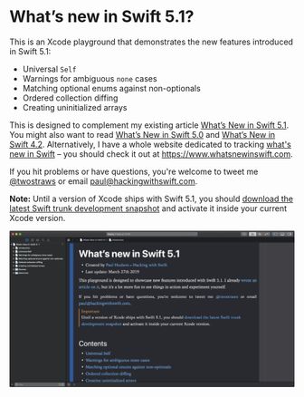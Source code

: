 # What’s new in Swift 5.1?

This is an Xcode playground that demonstrates the new features introduced in Swift 5.1: 

* Universal `Self`
* Warnings for ambiguous `none` cases
* Matching optional enums against non-optionals
* Ordered collection diffing
* Creating uninitialized arrays

This is designed to complement my existing article [What’s New in Swift 5.1](https://www.hackingwithswift.com/articles/182/whats-new-in-swift-5-1). You might also want to read [What’s New in Swift 5.0](https://www.hackingwithswift.com/articles/126/whats-new-in-swift-5.0) and [What’s New in Swift 4.2](https://www.hackingwithswift.com/articles/77/whats-new-in-swift-4-2). Alternatively, I have a whole website dedicated to tracking [what's new in Swift](https://www.whatsnewinswift.com) – you should check it out at <https://www.whatsnewinswift.com>.

If you hit problems or have questions, you're welcome to tweet me [@twostraws](https://twitter.com/twostraws) or email <paul@hackingwithswift.com>.

**Note:** Until a version of Xcode ships with Swift 5.1, you should [download the latest Swift trunk development snapshot](https://swift.org/download/) and activate it inside your current Xcode version.

![Screenshot of Xcode 10.2 running this playground.](playground-screenshot.png)
